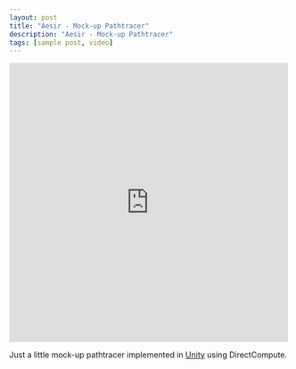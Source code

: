 ```yaml
---
layout: post
title: "Aesir - Mock-up Pathtracer"
description: "Aesir - Mock-up Pathtracer"
tags: [sample post, video]
---
```


<iframe src="http://player.vimeo.com/video/66348705?byline=0&amp;portrait=0&amp;loop=1" height="500" width="500" allowfullscreen="" frameborder="0"></iframe>

Just a little mock-up pathtracer implemented in <a href="http://unity3d.com">Unity</a> using DirectCompute.
